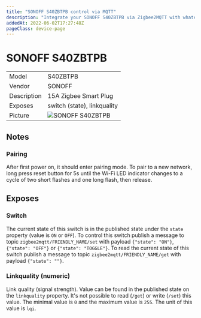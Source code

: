 ```yaml
---
title: "SONOFF S40ZBTPB control via MQTT"
description: "Integrate your SONOFF S40ZBTPB via Zigbee2MQTT with whatever smart home infrastructure you are using without the vendor's bridge or gateway."
addedAt: 2022-06-02T17:27:48Z
pageClass: device-page
---
```


<!-- !!!! -->
<!-- ATTENTION: This file is auto-generated through docgen! -->
<!-- You can only edit the "Notes"-Section between the two comment lines "Notes BEGIN" and "Notes END". -->
<!-- Do not use h1 or h2 heading within "## Notes"-Section. -->
<!-- !!!! -->

# SONOFF S40ZBTPB

|     |     |
|-----|-----|
| Model | S40ZBTPB  |
| Vendor  | SONOFF  |
| Description | 15A Zigbee Smart Plug |
| Exposes | switch (state), linkquality |
| Picture | ![SONOFF S40ZBTPB](https://www.zigbee2mqtt.io/images/devices/S40ZBTPB.jpg) |


<!-- Notes BEGIN: You can edit here. Add "## Notes" headline if not already present. -->
## Notes


### Pairing
After first power on, it should enter pairing mode. To pair to a new network, long press reset button for 5s until the Wi-Fi LED indicator changes to a cycle of two short flashes and one long flash, then release.
<!-- Notes END: Do not edit below this line -->



## Exposes

### Switch 
The current state of this switch is in the published state under the `state` property (value is `ON` or `OFF`).
To control this switch publish a message to topic `zigbee2mqtt/FRIENDLY_NAME/set` with payload `{"state": "ON"}`, `{"state": "OFF"}` or `{"state": "TOGGLE"}`.
To read the current state of this switch publish a message to topic `zigbee2mqtt/FRIENDLY_NAME/get` with payload `{"state": ""}`.

### Linkquality (numeric)
Link quality (signal strength).
Value can be found in the published state on the `linkquality` property.
It's not possible to read (`/get`) or write (`/set`) this value.
The minimal value is `0` and the maximum value is `255`.
The unit of this value is `lqi`.


